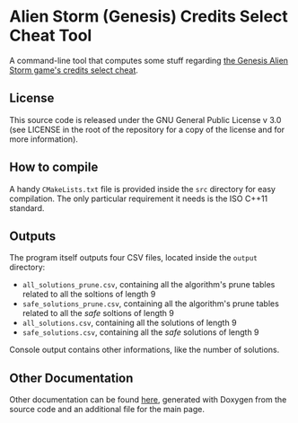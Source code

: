 # Alien Storm (Genesis) Credits Select Cheat Tool

A command-line tool that computes some stuff regarding [the Genesis Alien Storm game's credits select cheat](https://tcrf.net/Alien_Storm_(Genesis)#Credits_Select).
## License
This source code is released under the GNU General Public License v 3.0 (see LICENSE in the root of the repository for a copy of the license and for more information).

## How to compile

A handy `CMakeLists.txt` file is provided inside the `src` directory for easy compilation.
The only particular requirement it needs is the ISO C++11 standard.

## Outputs

The program itself outputs four CSV files, located inside the `output` directory:
* `all_solutions_prune.csv`, containing all the algorithm's prune tables related to all the soltions of length 9
* `safe_solutions_prune.csv`, containing all the algorithm's prune tables related to all the *safe* soltions of length 9
* `all_solutions.csv`, containing all the solutions of length 9
* `safe_solutions.csv`, containing all the *safe* solutions of length 9

Console output contains other informations, like the number of solutions.

## Other Documentation

Other documentation can be found [here](https://waluigibsod.github.io/asge-creditscheat-tool), generated with Doxygen from the source code and an additional file for the main page.